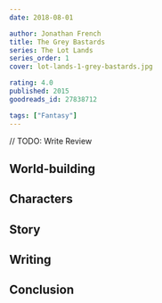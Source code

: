 ```yaml
---
date: 2018-08-01

author: Jonathan French
title: The Grey Bastards
series: The Lot Lands
series_order: 1
cover: lot-lands-1-grey-bastards.jpg

rating: 4.0
published: 2015
goodreads_id: 27838712

tags: ["Fantasy"]
---
```


// TODO: Write Review

<!--more-->

## World-building

## Characters

## Story

## Writing

## Conclusion
